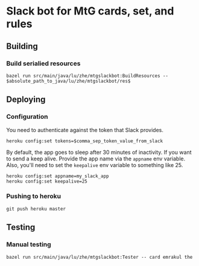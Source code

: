 # Slack bot for MtG cards, set, and rules

## Building

### Build serialied resources

```shell
bazel run src/main/java/lu/zhe/mtgslackbot:BuildResources -- $absolute_path_to_java/lu/zhe/mtgslackbot/res$
```

## Deploying

### Configuration
You need to authenticate against the token that Slack provides.
```shell
heroku config:set tokens=$comma_sep_token_value_from_slack
```

By default, the app goes to sleep after 30 minutes of inactivity. If you want to send a keep alive.
Provide the app name via the `appname` env variable. Also, you'll need to set the `keepalive` env variable
to something like 25.
```shell
heroku config:set appname=my_slack_app
heroku config:set keepalive=25
```

### Pushing to heroku
```shell
git push heroku master
```

## Testing

### Manual testing
```shell
bazel run src/main/java/lu/zhe/mtgslackbot:Tester -- card emrakul the
```
